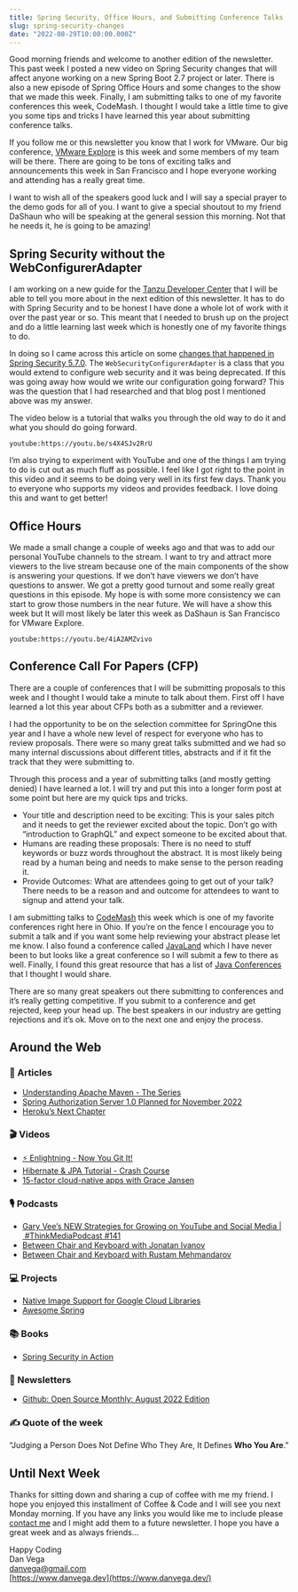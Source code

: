 ```yaml
---
title: Spring Security, Office Hours, and Submitting Conference Talks
slug: spring-security-changes
date: "2022-08-29T10:00:00.000Z"
---
```


Good morning friends and welcome to another edition of the newsletter. This past week I posted a new video on Spring Security changes that will affect anyone working on a new Spring Boot 2.7 project or later. There is also a new episode of Spring Office Hours and some changes to the show that we made this week. Finally, I am submitting talks to one of my favorite conferences this week, CodeMash. I thought I would take a little time to give you some tips and tricks I have learned this year about submitting conference talks.

If you follow me or this newsletter you know that I work for VMware. Our big conference, [VMware Explore](https://www.vmware.com/explore/us.html) is this week and some members of my team will be there. There are going to be tons of exciting talks and announcements this week in San Francisco and I hope everyone working and attending has a really great time.

I want to wish all of the speakers good luck and I will say a special prayer to the demo gods for all of you. I want to give a special shoutout to my friend DaShaun who will be speaking at the general session this morning. Not that he needs it, he is going to be amazing!

## Spring Security without the WebConfigurerAdapter

I am working on a new guide for the [Tanzu Developer Center](https://www.notion.so/Spring-Security-Office-Hours-and-Submitting-Conference-Talks-58f7270c8df446ee9531a48d8a45c1d4) that I will be able to tell you more about in the next edition of this newsletter. It has to do with Spring Security and to be honest I have done a whole lot of work with it over the past year or so. This meant that I needed to brush up on the project and do a little learning last week which is honestly one of my favorite things to do.

In doing so I came across this article on some [changes that happened in Spring Security 5.7.0](https://spring.io/blog/2022/02/21/spring-security-without-the-websecurityconfigureradapter). The `WebSecurityConfigurerAdapter` is a class that you would extend to configure web security and it was being deprecated. If this was going away how would we write our configuration going forward? This was the question that I had researched and that blog post I mentioned above was my answer.

The video below is a tutorial that walks you through the old way to do it and what you should do going forward.

`youtube:https://youtu.be/s4X4SJv2RrU`

I’m also trying to experiment with YouTube and one of the things I am trying to do is cut out as much fluff as possible. I feel like I got right to the point in this video and it seems to be doing very well in its first few days. Thank you to everyone who supports my videos and provides feedback. I love doing this and want to get better!

## Office Hours

We made a small change a couple of weeks ago and that was to add our personal YouTube channels to the stream. I want to try and attract more viewers to the live stream because one of the main components of the show is answering your questions. If we don’t have viewers we don’t have questions to answer. We got a pretty good turnout and some really great questions in this episode. My hope is with some more consistency we can start to grow those numbers in the near future. We will have a show this week but It will most likely be later this week as DaShaun is San Francisco for VMware Explore.

`youtube:https://youtu.be/4iA2AMZvivo`

## Conference Call For Papers (CFP)

There are a couple of conferences that I will be submitting proposals to this week and I thought I would take a minute to talk about them. First off I have learned a lot this year about CFPs both as a submitter and a reviewer.

I had the opportunity to be on the selection committee for SpringOne this year and I have a whole new level of respect for everyone who has to review proposals. There were so many great talks submitted and we had so many internal discussions about different titles, abstracts and if it fit the track that they were submitting to.

Through this process and a year of submitting talks (and mostly getting denied) I have learned a lot. I will try and put this into a longer form post at some point but here are my quick tips and tricks.

- Your title and description need to be exciting: This is your sales pitch and it needs to get the reviewer excited about the topic. Don’t go with “introduction to GraphQL” and expect someone to be excited about that.
- Humans are reading these proposals: There is no need to stuff keywords or buzz words throughout the abstract. It is most likely being read by a human being and needs to make sense to the person reading it.
- Provide Outcomes: What are attendees going to get out of your talk? There needs to be a reason and and outcome for attendees to want to signup and attend your talk.

I am submitting talks to [CodeMash](https://www.codemash.org/) this week which is one of my favorite conferences right here in Ohio. If you’re on the fence I encourage you to submit a talk and if you want some help reviewing your abstract please let me know. I also found a conference called [JavaLand](https://www.javaland.eu) which I have never been to but looks like a great conference so I will submit a few to there as well. Finally, I found this great resource that has a list of [Java Conferences](https://www.notion.so/Spring-Security-Office-Hours-and-Submitting-Conference-Talks-58f7270c8df446ee9531a48d8a45c1d4) that I thought I would share.

There are so many great speakers out there submitting to conferences and it’s really getting competitive. If you submit to a conference and get rejected, keep your head up. The best speakers in our industry are getting rejections and it’s ok. Move on to the next one and enjoy the process.

## Around the Web

### 📝 Articles

- [Understanding Apache Maven - The Series](https://cguntur.me/2020/05/20/understanding-apache-maven-the-series/)
- [Spring Authorization Server 1.0 Planned for November 2022](https://www.infoq.com/news/2022/08/spring-authorization-server-1-0/)
- [Heroku’s Next Chapter](https://blog.heroku.com/next-chapter)

### 🎬 Videos

- [⚡️ Enlightning - Now You Git It!](https://www.youtube.com/watch?v=OedzEb5HVPs)
- [Hibernate & JPA Tutorial - Crash Course](https://www.youtube.com/watch?v=xHminZ9Dxm4)
- [15-factor cloud-native apps with Grace Jansen](https://www.youtube.com/watch?v=bzdw4rpHSh8)

### 🎙 Podcasts

- [Gary Vee’s NEW Strategies for Growing on YouTube and Social Media | #ThinkMediaPodcast #141](https://www.youtube.com/watch?v=dJArTS_xgcQ)
- [Between Chair and Keyboard with Jonatan Ivanov](https://www.youtube.com/watch?v=WJtFW0o4Hho)
- [Between Chair and Keyboard with Rustam Mehmandarov](https://www.youtube.com/watch?v=cwGFgYNJzno)

### 💻 Projects

- [Native Image Support for Google Cloud Libraries](https://github.com/GoogleCloudPlatform/native-image-support-java)
- [Awesome Spring](https://github.com/ThomasVitale/awesome-spring)

### 📚 Books

- [Spring Security in Action](https://www.manning.com/books/spring-security-in-action)

### 📰 Newsletters

- [Github: Open Source Monthly: August 2022 Edition](https://github.blog/2022-08-25-open-source-monthly-august-2022-edition/)

### ✍️ Quote of the week

“Judging a Person Does Not Define Who They Are, It Defines **Who You Are**.”

## Until Next Week

Thanks for sitting down and sharing a cup of coffee with me my friend. I hope you enjoyed this installment of Coffee & Code and I will see you next Monday morning. If you have any links you would like me to include please [contact me](http://twitter.com/therealdanvega) and I might add them to a future newsletter. I hope you have a great week and as always friends...

Happy Coding<br/>
Dan Vega<br/>
danvega@gmail.com<br/>
[https://www.danvega.dev](https://www.danvega.dev/)
